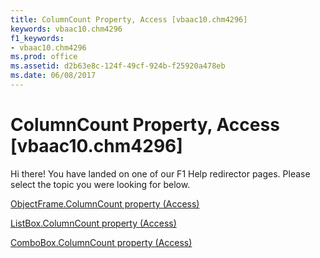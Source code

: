 ```yaml
---
title: ColumnCount Property, Access [vbaac10.chm4296]
keywords: vbaac10.chm4296
f1_keywords:
- vbaac10.chm4296
ms.prod: office
ms.assetid: d2b63e8c-124f-49cf-924b-f25920a478eb
ms.date: 06/08/2017
---
```



# ColumnCount Property, Access [vbaac10.chm4296]

Hi there! You have landed on one of our F1 Help redirector pages. Please select the topic you were looking for below.

[ObjectFrame.ColumnCount property (Access)](http://msdn.microsoft.com/library/be9b3121-e9ea-eb78-5165-0a9d5f209b32%28Office.15%29.aspx)

[ListBox.ColumnCount property (Access)](http://msdn.microsoft.com/library/a1712119-2afe-f389-ff68-ed6aa1f7dde4%28Office.15%29.aspx)

[ComboBox.ColumnCount property (Access)](http://msdn.microsoft.com/library/76db2415-ee22-89c6-6753-f20d636d41f8%28Office.15%29.aspx)

